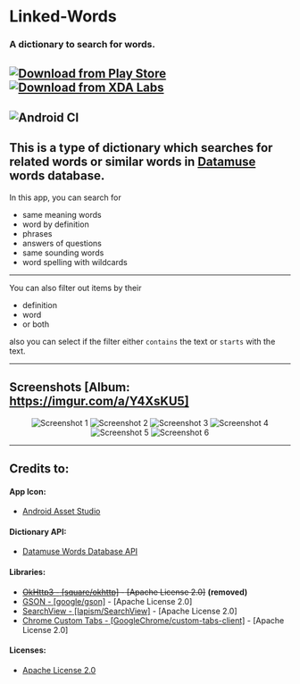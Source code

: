 # Linked-Words
### A dictionary to search for words.
[![Download from Play Store](https://i.imgur.com/w6kxUkP.png)](https://play.google.com/store/apps/details?id=awais.backworddictionary) [![Download from XDA Labs](https://i.imgur.com/krO1zcR.png)](https://labs.xda-developers.com/store/app/awais.backworddictionary)
---
![Android CI](https://github.com/AwaisKing/Linked-Words/workflows/Android%20CI/badge.svg)
---

This is a type of dictionary which searches for related words or similar words in [Datamuse](https://api.datamuse.com/) words database.
-

In this app, you can search for
  + same meaning words
  + word by definition
  + phrases
  + answers of questions
  + same sounding words
  + word spelling with wildcards

---
You can also filter out items by their
  + definition
  + word
  + or both

also you can select if the filter either `contains` the text or `starts` with the text.

---

Screenshots [Album: https://imgur.com/a/Y4XsKU5]
-
<p align="center">
    <img src="https://i.imgur.com/o0xAIBJm.png" alt="Screenshot 1" title="Screenshot 1"/>
    <img src="https://i.imgur.com/ksG8dncm.png" alt="Screenshot 2" title="Screenshot 2"/>
    <img src="https://i.imgur.com/lURKQnZm.png" alt="Screenshot 3" title="Screenshot 3"/>
    <img src="https://i.imgur.com/4piTUXqm.png" alt="Screenshot 4" title="Screenshot 4"/>
    <img src="https://i.imgur.com/ekZAh3lm.png" alt="Screenshot 5" title="Screenshot 5"/>
    <img src="https://i.imgur.com/e9olSSZm.png" alt="Screenshot 6" title="Screenshot 6"/>
</p>

---

Credits to:
-
#### App Icon:
  + [Android Asset Studio](https://romannurik.github.io/AndroidAssetStudio/icons-launcher.html)

#### Dictionary API:
  + [Datamuse Words Database API](https://www.datamuse.com/api/)

#### Libraries:
  + ~~[OkHttp3 *-* [square/okhttp]](https://github.com/square/okhttp) *-* [Apache License 2.0]~~ **(removed)**
  + [GSON *-* [google/gson]](https://github.com/google/gson) *-* [Apache License 2.0]
  + [SearchView *-* [lapism/SearchView]](https://github.com/lapism/SearchView) *-* [Apache License 2.0]
  + [Chrome Custom Tabs *-* [GoogleChrome/custom-tabs-client]](https://github.com/GoogleChrome/custom-tabs-client) *-* [Apache License 2.0]

#### Licenses:
  + [Apache License 2.0](https://www.apache.org/licenses/LICENSE-2.0)

